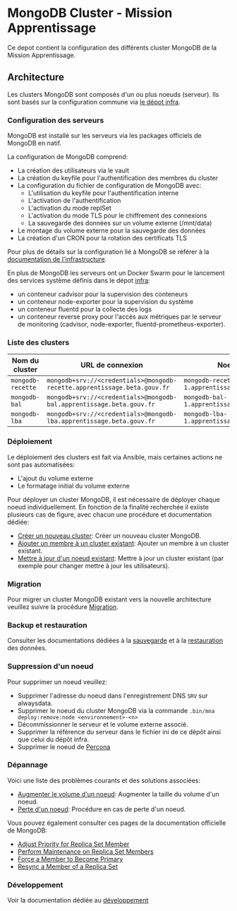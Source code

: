 # MongoDB Cluster - Mission Apprentissage

Ce depot contient la configuration des différents cluster MongoDB de la Mission Apprentissage.

## Architecture

Les clusters MongoDB sont composés d'un ou plus noeuds (serveur). Ils sont basés sur la configuration commune via [le dépot infra](https://github.com/mission-apprentissage/infra).

### Configuration des serveurs

MongoDB est installé sur les serveurs via les packages officiels de MongoDB en natif.

La configuration de MongoDB comprend:

- La création des utilisateurs via le vault
- La création du keyfile pour l'authentification des membres du cluster
- La configuration du fichier de configuration de MongoDB avec:
  - L'utilisation du keyfile pour l'authentification interne
  - L'activation de l'authentification
  - L'activation du mode replSet
  - L'activation du mode TLS pour le chiffrement des connexions
  - La sauvegarde des données sur un volume externe (/mnt/data)
- Le montage du volume externe pour la sauvegarde des données
- La création d'un CRON pour la rotation des certificats TLS

Pour plus de détails sur la configuration lié à MongoDB se référer à la [documentation de l'infrastructure](./docs/infrastructure.md).

En plus de MongoDB les serveurs ont un Docker Swarm pour le lancement des services système définis dans le dépot [infra](https://github.com/mission-apprentissage/infra):

- un conteneur cadvisor pour la supervision des conteneurs
- un conteneur node-exporter pour la supervision du système
- un conteneur fluentd pour la collecte des logs
- un conteneur reverse proxy pour l'accès aux métriques par le serveur de monitoring (cadvisor, node-exporter, fluentd-prometheus-exporter).

### Liste des clusters

| Nom du cluster    | URL de connexion                                                         | Noeud #1                                       | Noeud #2                                   | Noeud #3                                   |
| ----------------- | ------------------------------------------------------------------------ | ---------------------------------------------- | ------------------------------------------ | ------------------------------------------ |
| `mongodb-recette` | `mongodb+srv://<credentials>@mongodb-recette.apprentissage.beta.gouv.fr` | `mongodb-recette-1.apprentissage.beta.gouv.fr` | `n/a`                                      | `n/a`                                      |
| `mongodb-bal`     | `mongodb+srv://<credentials>@mongodb-bal.apprentissage.beta.gouv.fr`     | `mongodb-bal-1.apprentissage.beta.gouv.fr`     | `mongodb-bal-2.apprentissage.beta.gouv.fr` | `mongodb-bal-3.apprentissage.beta.gouv.fr` |
| `mongodb-lba`     | `mongodb+srv://<credentials>@mongodb-lba.apprentissage.beta.gouv.fr`     | `mongodb-lba-1.apprentissage.beta.gouv.fr`     | `mongodb-lba-2.apprentissage.beta.gouv.fr` | `mongodb-lba-3.apprentissage.beta.gouv.fr` |

### Déploiement

Le déploiement des clusters est fait via Ansible, mais certaines actions ne sont pas automatisées:

- L'ajout du volume externe
- Le formatage initial du volume externe

Pour déployer un cluster MongoDB, il est nécessaire de déployer chaque noeud individuellement. En fonction de la finalité recherchée il exiiste plusieurs cas de figure, avec chacun une procédure et documentation dédiée:

- [Créer un nouveau cluster](./docs/deploy/initial.md): Créer un nouveau cluster MongoDB.
- [Ajouter un membre à un cluster existant](./docs/deploy/add_member.md): Ajouter un membre à un cluster existant.
- [Mettre à jour d'un noeud existant](./docs/deploy/update.md): Mettre à jour un cluster existant (par exemple pour changer mettre à jour les utilisateurs).

### Migration

Pour migrer un cluster MongoDB existant vers la nouvelle architecture veuillez suivre la procédure [Migration](./docs/deploy/migration.md).

### Backup et restauration

Consulter les documentations dédiées à la [sauvegarde](./docs/backup/backup.md) et à la [restauration](./docs/backup/restore.md) des données.

### Suppression d'un noeud

Pour supprimer un noeud veuillez:

- Supprimer l'adresse du noeud dans l'enregistrement DNS `SRV` sur alwaysdata.
- Supprimer le noeud du cluster MongoDB via la commande `.bin/mna deploy:remove:node <environnement>-<n>`
- Décommissionner le serveur et le volume externe associé.
- Supprimer la référence du serveur dans le fichier ini de ce dépôt ainsi que celui du dépôt infra.
- Supprimer le noeud de [Percona](https://percona.apprentissage.beta.gouv.fr)

### Dépannage

Voici une liste des problèmes courants et des solutions associées:

- [Augmenter le volume d'un noeud](./docs/troubleshooting/increase_volume.md): Augmenter la taille du volume d'un noeud.
- [Perte d'un noeud](./docs/troubleshooting/lost_node.md): Procédure en cas de perte d'un noeud.

Vous pouvez également consulter ces pages de la documentation officielle de MongoDB:

- [Adjust Priority for Replica Set Member](https://www.mongodb.com/docs/manual/tutorial/adjust-replica-set-member-priority/)
- [Perform Maintenance on Replica Set Members](https://www.mongodb.com/docs/manual/tutorial/perform-maintence-on-replica-set-members/)
- [Force a Member to Become Primary](https://www.mongodb.com/docs/manual/tutorial/force-member-to-be-primary/)
- [Resync a Member of a Replica Set](https://www.mongodb.com/docs/manual/tutorial/resync-replica-set-member/)

### Développement

Voir la documentation dédiée au [développement](./docs/developpement/developpement.md)
